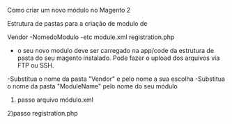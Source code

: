 Como criar um novo módulo  no Magento 2

Estrutura de pastas para a criação de modulo de

Vendor
 -NomedoModulo
    -etc
        module.xml
    registration.php

* o seu novo modulo deve ser carregado na app/code da estrutura de pasta do seu magento instalado. Pode fazer o upload dos arquivos via FTP ou SSH.


-Substitua o nome da pasta "Vendor" e pelo nome a sua escolha
-Substitua o nome da pasta "ModuleName"  pelo nome do seu módulo

1) passo
arquivo módulo.xml

<?xml version="1.0"?>
<config xmlns:xsi="http://www.w3.org/2001/XMLSchema-instance"
        xsi:noNamespaceSchemaLocation="../../../../../lib/internal/Magento/Framework/Module/etc/module.xsd">
    <module name="Vendor_NomedoModulo" setup_version="1.0.0">
    </module>
</config>

2)passo
registration.php

<?php
use Magento\Framework\Component\ComponentRegistrar;
ComponentRegistrar::register(
    ComponentRegistrar::MODULE,
    'Meetanshi_Extension',
    __DIR__
);

Esses dois arquivos acima são de uso obrigatório para criar e começar com o desenvolvimento do modulo.

Após a criação de arquivos module.xml e registro.php, o próximo passo é acessar a linha de comandos do magento e executar os seguintes comandos sequencialmente:

php bin/magento setup:upgrade
php bin/magento setup:static-content:deploy -f
php bin/magento cache:flush
